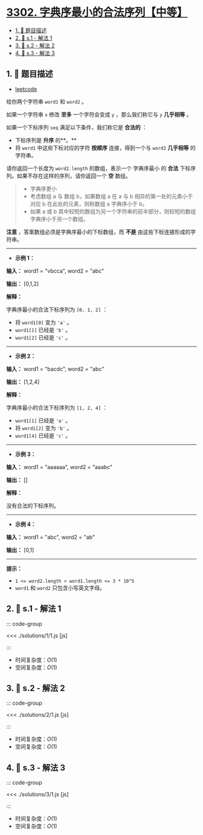 # [3302. 字典序最小的合法序列【中等】](https://github.com/tnotesjs/TNotes.leetcode/tree/main/notes/3302.%20%E5%AD%97%E5%85%B8%E5%BA%8F%E6%9C%80%E5%B0%8F%E7%9A%84%E5%90%88%E6%B3%95%E5%BA%8F%E5%88%97%E3%80%90%E4%B8%AD%E7%AD%89%E3%80%91)

<!-- region:toc -->

- [1. 📝 题目描述](#1--题目描述)
- [2. 🎯 s.1 - 解法 1](#2--s1---解法-1)
- [3. 🎯 s.2 - 解法 2](#3--s2---解法-2)
- [4. 🎯 s.3 - 解法 3](#4--s3---解法-3)

<!-- endregion:toc -->

## 1. 📝 题目描述

- [leetcode](https://leetcode.cn/problems/find-the-lexicographically-smallest-valid-sequence/)

给你两个字符串 `word1` 和 `word2` 。

如果一个字符串 `x` 修改 **至多** 一个字符会变成 `y` ，那么我们称它与 `y` **几乎相等** 。

如果一个下标序列 `seq` 满足以下条件，我们称它是 **合法的** ：

- 下标序列是 **升序** 的**。**
- 将 `word1` 中这些下标对应的字符 **按顺序** 连接，得到一个与 `word2` **几乎相等** 的字符串。

请你返回一个长度为 `word2.length` 的数组，表示一个 字典序最小 的 **合法** 下标序列。如果不存在这样的序列，请你返回一个 **空** 数组。

> - 字典序更小
> - 考虑数组 a 与 数组 b，如果数组 a 在 a 与 b 相异的第一处的元素小于对应 b 在此处的元素，则称数组 a 字典序小于 b。
> - 如果 a 或 b 其中较短的数组为另一个字符串的前半部分，则较短的数组字典序小于另一个数组。

**注意** ，答案数组必须是字典序最小的下标数组，而 **不是** 由这些下标连接形成的字符串。

---

- **示例 1：**

**输入：** word1 = "vbcca", word2 = "abc"

**输出：** [0,1,2]

**解释：**

字典序最小的合法下标序列为 `[0, 1, 2]` ：

- 将 `word1[0]` 变为 `'a'` 。
- `word1[1]` 已经是 `'b'` 。
- `word1[2]` 已经是 `'c'` 。

---

- **示例 2：**

**输入：** word1 = "bacdc", word2 = "abc"

**输出：** [1,2,4]

**解释：**

字典序最小的合法下标序列为 `[1, 2, 4]` ：

- `word1[1]` 已经是 `'a'` 。
- 将 `word1[2]` 变为 `'b'` 。
- `word1[4]` 已经是 `'c'` 。

---

- **示例 3：**

**输入：** word1 = "aaaaaa", word2 = "aaabc"

**输出：** []

**解释：**

没有合法的下标序列。

---

- **示例 4：**

**输入：** word1 = "abc", word2 = "ab"

**输出：** [0,1]

---

**提示：**

- `1 <= word2.length < word1.length <= 3 * 10^5`
- `word1` 和 `word2` 只包含小写英文字母。

## 2. 🎯 s.1 - 解法 1

::: code-group

<<< ./solutions/1/1.js [js]

:::

- 时间复杂度：$O(1)$
- 空间复杂度：$O(1)$

## 3. 🎯 s.2 - 解法 2

::: code-group

<<< ./solutions/2/1.js [js]

:::

- 时间复杂度：$O(1)$
- 空间复杂度：$O(1)$

## 4. 🎯 s.3 - 解法 3

::: code-group

<<< ./solutions/3/1.js [js]

:::

- 时间复杂度：$O(1)$
- 空间复杂度：$O(1)$
